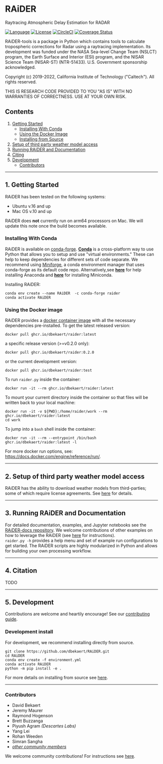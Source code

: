 # RAiDER

Raytracing Atmospheric Delay Estimation for RADAR

[![Language](https://img.shields.io/badge/python-3.7%2B-blue.svg)](https://www.python.org/)
[![License](https://img.shields.io/badge/License-Apache%202.0-blue.svg)](https://github.com/dbekaert/RAiDER/blob/dev/LICENSE)
[![CircleCI](https://circleci.com/gh/dbekaert/RAiDER.svg?style=svg)](https://circleci.com/gh/dbekaert/RAiDER)
[![Coverage Status](https://coveralls.io/repos/github/dbekaert/RAiDER/badge.svg?branch=dev)](https://coveralls.io/github/dbekaert/RAiDER?branch=dev)

RAiDER-tools is a package in Python which contains tools to calculate tropospheric corrections for Radar using a raytracing implementation. Its development was funded under the NASA Sea-level Change Team (NSLCT) program, the Earth Surface and Interior (ESI) program, and the NISAR Science Team (NISAR-ST) (NTR-51433). U.S. Government sponsorship acknowledged. 

Copyright (c) 2019-2022, California Institute of Technology ("Caltech"). All rights reserved.

THIS IS RESEARCH CODE PROVIDED TO YOU "AS IS" WITH NO WARRANTIES OF CORRECTNESS. USE AT YOUR OWN RISK.

## Contents

1. [Getting Started](#1-getting-started)
    - [Installing With Conda](#installing-with-conda)
    - [Using the Docker Image](#using-the-docker-image)
    - [Installing from Source](#installing-from-source)
2. [Setup of third party weather model access](#2-setup-of-third-party-weather-model-access)
3. [Running RAiDER and Documentation](#3-running-raider-and-documentation)
4. [Citing](#4-citation)
5. [Development](#5-development)
    - [Contributors](#contributors) 
------

## 1. Getting Started

RAiDER has been tested on the following systems:
- Ubuntu v.16 and up
- Mac OS v.10 and up

RAiDER does **not** currently run on arm64 processors on Mac. We will update this note once the build becomes available. 

### Installing With Conda

RAiDER is available on [conda-forge](https://anaconda.org/conda-forge/raider). __[Conda](https://docs.conda.io/en/latest/index.html)__ is a cross-platform way to use Python that allows you to setup and use "virtual environments." These can help to keep dependencies for different sets of code separate. We recommend using [Miniforge](https://github.com/conda-forge/miniforge), a conda environment manager that uses conda-forge as its default code repo. Alternatively,see __[here](https://docs.anaconda.com/anaconda/install/)__ for help installing Anaconda and __[here](https://docs.conda.io/en/latest/miniconda.html)__ for installing Miniconda.

Installing RAiDER:
```
conda env create --name RAiDER  -c conda-forge raider
conda activate RAiDER
```

### Using the Docker image

RAiDER provides a [docker container image](https://docs.docker.com/get-started/) with all the necessary dependencies pre-installed. To get the latest released version: 
```
docker pull ghcr.io/dbekaert/raider:latest
```
a specific release version (>=v0.2.0 only):
```
docker pull ghcr.io/dbekaert/raider:0.2.0
```
or the current development version:
```
docker pull ghcr.io/dbekaert/raider:test
```

To run `raider.py` inside the container:
```
docker run -it --rm ghcr.io/dbekaert/raider:latest
```
To mount your current directory inside the container so that files will be written back to your local machine:
```
docker run -it -v ${PWD}:/home/raider/work --rm ghcr.io/dbekaert/raider:latest
cd work
```
To jump into a `bash` shell inside the container:
```
docker run -it --rm --entrypoint /bin/bash ghcr.io/dbekaert/raider:latest -l
```

For more docker run options, see: <https://docs.docker.com/engine/reference/run/>.


------
## 2. Setup of third party weather model access

RAiDER has the ability to download weather models from third-parties; some of which require license agreements. See [here](https://github.com/dbekaert/RAiDER/blob/dev/docs/WeatherModels.md) for details.

------
## 3. Running RAiDER and Documentation

For detailed documentation, examples, and Jupyter notebooks see the [RAiDER-docs repository](https://github.com/dbekaert/RAiDER-docs).
We welcome contributions of other examples on how to leverage the RAiDER (see [here](https://github.com/dbekaert/RAiDER/blob/dev/CONTRIBUTING.md) for instructions).  
``` raider.py -h ``` provides a help menu and set of example run configurations to get started.
The RAiDER scripts are highly modularized in Python and allows for building your own processing workflow.

------
## 4. Citation
TODO

------
## 5. Development

Contributions are welcome and heartily encourage! See our [contributing guide](https://github.com/dbekaert/RAiDER/blob/dev/CONTRIBUTING.md).

### Development install
For development, we recommend installing directly from source.
```
git clone https://github.com/dbekaert/RAiDER.git
cd RAiDER
conda env create -f environment.yml
conda activate RAiDER
python -m pip install -e .
```
For more details on installing from source see [here](https://github.com/dbekaert/RAiDER/blob/dev/docs/Installing_from_source.md).

------
### Contributors

* David Bekaert
* Jeremy Maurer
* Raymond Hogenson
* Brett Buzzanga
* Piyush Agram _(Descartes Labs)_
* Yang Lei
* Rohan Weeden
* Simran Sangha
* [_other community members_](https://github.com/dbekaert/RAiDER/graphs/contributors)

We welcome community contributions! For instructions see [here](https://github.com/dbekaert/RAiDER/blob/dev/CONTRIBUTING.md).
